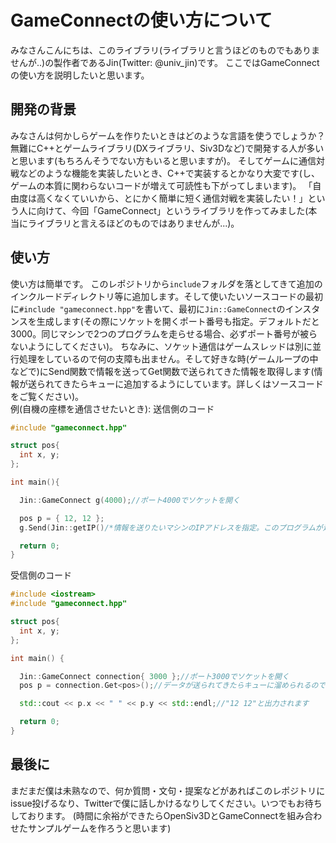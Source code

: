 # GameConnectの使い方について
みなさんこんにちは、このライブラリ(ライブラリと言うほどのものでもありませんが..)の製作者であるJin(Twitter: @univ_jin)です。
ここではGameConnectの使い方を説明したいと思います。

## 開発の背景
みなさんは何かしらゲームを作りたいときはどのような言語を使うでしょうか？  無難にC++とゲームライブラリ(DXライブラリ、Siv3Dなど)で開発する人が多いと思います(もちろんそうでない方もいると思いますが)。  そしてゲームに通信対戦などのような機能を実装したいとき、C++で実装するとかなり大変です(し、ゲームの本質に関わらないコードが増えて可読性も下がってしまいます)。  「自由度は高くなくていいから、とにかく簡単に短く通信対戦を実装したい！」という人に向けて、今回「GameConnect」というライブラリを作ってみました(本当にライブラリと言えるほどのものではありませんが...)。

## 使い方
使い方は簡単です。  このレポジトリから`include`フォルダを落としてきて追加のインクルードディレクトリ等に追加します。そして使いたいソースコードの最初に`#include "gameconnect.hpp"`を書いて、最初に`Jin::GameConnect`のインスタンスを生成します(その際にソケットを開くポート番号も指定。デフォルトだと3000。同じマシンで2つのプログラムを走らせる場合、必ずポート番号が被らないようにしてください)。  ちなみに、ソケット通信はゲームスレッドは別に並行処理をしているので何の支障も出ません。そして好きな時(ゲームループの中などで)にSend関数で情報を送ってGet関数で送られてきた情報を取得します(情報が送られてきたらキューに追加するようにしています。詳しくはソースコードをご覧ください)。  
例(自機の座標を通信させたいとき):
送信側のコード
~~~cpp
#include "gameconnect.hpp"

struct pos{
  int x, y;
};

int main(){

  Jin::GameConnect g(4000);//ポート4000でソケットを開く

  pos p = { 12, 12 };
  g.Send(Jin::getIP()/*情報を送りたいマシンのIPアドレスを指定。このプログラムが走っているマシンのIPアドレスはgetIP関数で取得できます*/, 3000/*送信先のポート番号*/, p/*送りたいデータ*/);

  return 0;
}
~~~
受信側のコード
~~~cpp
#include <iostream>
#include "gameconnect.hpp"

struct pos{
  int x, y;
};

int main() {

  Jin::GameConnect connection{ 3000 };//ポート3000でソケットを開く
  pos p = connection.Get<pos>();//データが送られてきたらキューに溜められるのでそこからデータを取得

  std::cout << p.x << " " << p.y << std::endl;//"12 12"と出力されます

  return 0;
}
~~~

## 最後に
まだまだ僕は未熟なので、何か質問・文句・提案などがあればこのレポジトリにissue投げるなり、Twitterで僕に話しかけるなりしてください。いつでもお待ちしております。
(時間に余裕ができたらOpenSiv3DとGameConnectを組み合わせたサンプルゲームを作ろうと思います)
